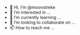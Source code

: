 - 👋 Hi, I’m @moonstreke
- 👀 I’m interested in ...
- 🌱 I’m currently learning ...
- 💞️ I’m looking to collaborate on ...
- 📫 How to reach me ...

<!---
moonstreke/moonstreke is a ✨ special ✨ repository because its `README.md` (this file) appears on your GitHub profile.
You can click the Preview link to take a look at your changes.
--->
